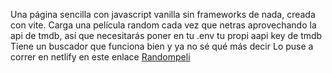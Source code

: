 Una página sencilla con javascript vanilla sin frameworks de nada, creada con vite.
Carga una película random cada vez que netras aprovechando la api de tmdb, así que necesitarás poner en tu .env tu propi aapi key de tmdb
Tiene un buscador que funciona bien y ya no sé qué más decir
Lo puse a correr en netlify en este enlace [Randompeli](https://randompeli.netlify.app/)
